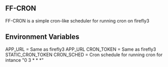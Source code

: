 ## FF-CRON

FF-CRON is a simple cron-like scheduler for running cron on firefly3

## Environment Variables

APP_URL = Same as firefly3 APP_URL
CRON_TOKEN = Same as firefly3 STATIC_CRON_TOKEN
CRON_SCHED = Cron schedule for running cron for intance "0 3 * * *"